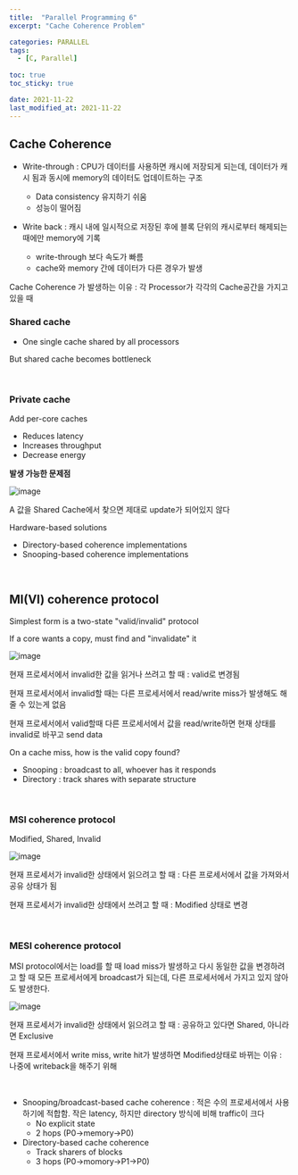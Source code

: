 ```yaml
---
title:  "Parallel Programming 6"
excerpt: "Cache Coherence Problem"

categories: PARALLEL
tags:
  - [C, Parallel]
 
toc: true 
toc_sticky: true

date: 2021-11-22
last_modified_at: 2021-11-22
---
```


## Cache Coherence

- Write-through : CPU가 데이터를 사용하면 캐시에 저장되게 되는데, 데이터가 캐시 됨과 동시에 memory의 데이터도 업데이트하는 구조
  - Data consistency 유지하기 쉬움
  - 성능이 떨어짐

- Write back : 캐시 내에 일시적으로 저장된 후에 블록 단위의 캐시로부터 해제되는 때에만 memory에 기록
  - write-through 보다 속도가 빠름
  - cache와 memory 간에 데이터가 다른 경우가 발생

Cache Coherence 가 발생하는 이유 : 각 Processor가 각각의 Cache공간을 가지고 있을 때

### Shared cache

- One single cache shared by all processors

But shared cache becomes bottleneck

&nbsp;

### Private cache

Add per-core caches

- Reduces latency
- Increases throughput
- Decrease energy

**발생 가능한 문제점**

![image](https://user-images.githubusercontent.com/65602371/149155218-741fa75b-2b1c-4826-bce8-d0bdaaaf8279.png)

A 값을 Shared Cache에서 찾으면 제대로 update가 되어있지 않다

Hardware-based solutions

- Directory-based coherence implementations
- Snooping-based coherence implementations

&nbsp;

## MI(VI) coherence protocol

Simplest form is a two-state "valid/invalid" protocol

If a core wants a copy, must find and "invalidate" it

![image](https://user-images.githubusercontent.com/65602371/149155272-71a8572b-abd3-4718-9653-4c92027a49a1.png)

현재 프로세서에서 invalid한 값을 읽거나 쓰려고 할 때 : valid로 변경됨

현재 프로세서에서 invalid할 때는 다른 프로세서에서 read/write miss가 발생해도 해줄 수 있는게 없음

현재 프로세서에서 valid할때 다른 프로세서에서 값을 read/write하면 현재 상태를 invalid로 바꾸고 send data

On a cache miss, how is the valid copy found?

- Snooping : broadcast to all, whoever has it responds
- Directory : track shares with separate structure

&nbsp;

### MSI coherence protocol

Modified, Shared, Invalid

![image](https://user-images.githubusercontent.com/65602371/149155377-0d381cea-7882-4916-b29e-43d964a87bcf.png)

현재 프로세서가 invalid한 상태에서 읽으려고 할 때 : 다른 프로세서에서 값을 가져와서 공유 상태가 됨

현재 프로세서가 invalid한 상태에서 쓰려고 할 때 : Modified 상태로 변경 

&nbsp;

### MESI coherence protocol

MSI protocol에서는 load를 할 때 load miss가 발생하고 다시 동일한 값을 변경하려고 할 때 모든 프로세서에게 broadcast가 되는데, 다른 프로세서에서 가지고 있지 않아도 발생한다.

![image](https://user-images.githubusercontent.com/65602371/149155427-79f227c4-61f8-40ac-a0da-568206af36c8.png)

현재 프로세서가 invalid한 상태에서 읽으려고 할 때 : 공유하고 있다면 Shared, 아니라면 Exclusive

현재 프로세서에서 write miss, write hit가 발생하면 Modified상태로 바뀌는 이유 : 나중에 writeback을 해주기 위해

&nbsp;

- Snooping/broadcast-based cache coherence : 적은 수의 프로세서에서 사용하기에 적합함. 작은 latency, 하지만 directory 방식에 비해 traffic이 크다
  - No explicit state
  - 2 hops (P0->memory->P0)
- Directory-based cache coherence
  - Track sharers of blocks
  - 3 hops (P0->momory->P1->P0)


